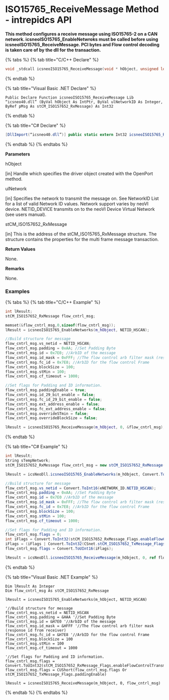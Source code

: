 # ISO15765\_ReceiveMessage Method - intrepidcs API

**This method configures a receive message using ISO15765-2 on a CAN network. icsneoISO15765\_EnableNetwroks must be called before using icsneoISO15765\_ReceiveMessage. PCI bytes and Flow control decoding is taken care of by the dll for the transaction.**

{% tabs %}
{% tab title="C/C++ Declare" %}
```cpp
void _stdcall icsneoISO15765_ReceiveMessage(void * hObject, unsigned long ulNetworkID,stCM_ISO157652_RxMessage *pMsg);
```
{% endtab %}

{% tab title="Visual Basic .NET Declare" %}
```vbnet
Public Declare Function icsneoISO15765_ReceiveMessage Lib “icsneo40.dll” (ByVal hObject As IntPtr, ByVal ulNetworkID As Integer, ByRef pMsg As stCM_ISO157652_RxMessage) As Int32
```
{% endtab %}

{% tab title="C# Declare" %}
```csharp
[DllImport(“icsneo40.dll”)] public static extern Int32 icsneoISO15765_ReceiveMessage(IntPtr hObject,Int32 ulNetworkID,ref stCM_ISO157652_RxMessage pMsg);
```
{% endtab %}
{% endtabs %}

**Parameters**

hObject

\[in] Handle which specifies the driver object created with the OpenPort method.

ulNetwork

\[in] Specifies the network to transmit the message on. See NetworkID List for a list of valid Network ID values. Network support varies by neoVI device. NETID\_DEVICE transmits on to the neoVI Device Virtual Network (see users manual).

stCM\_ISO157652\_RxMessage

\[in] This is the address of the stCM\_ISO15765\_RxMessage structure. The structure contains the properties for the multi frame message transaction.

**Return Values**

None.

**Remarks**

None.

### Examples

{% tabs %}
{% tab title="C/C++ Example" %}
```cpp
int lResult;
stCM_ISO157652_RxMessage flow_cntrl_msg;

memset(&flow_cntrl_msg,0,sizeof(flow_cntrl_msg));
lResult = icsneoISO15765_EnableNetworks(m_hObject, NETID_HSCAN);

//Build structure for message
flow_cntrl_msg.vs_netid = NETID_HSCAN;
flow_cntrl_msg.padding = 0xAA; //Set Padding Byte
flow_cntrl_msg.id = 0x7E0; //ArbID of the message
flow_cntrl_msg.id_mask = 0xFFF; //The flow control arb filter mask (response id from receiver)
flow_cntrl_msg.fc_id = 0x7E8; //ArbID for the flow control Frame
flow_cntrl_msg.blockSize = 100;
flow_cntrl_msg.stMin = 100;
flow_cntrl_msg.cf_timeout = 1000;

//Set flags for Padding and ID information.
flow_cntrl_msg.paddingEnable = true;
flow_cntrl_msg.id_29_bit_enable = false;
flow_cntrl_msg.fc_id_29_bit_enable = false;
flow_cntrl_msg.ext_address_enable = false;
flow_cntrl_msg.fc_ext_address_enable = false;
flow_cntrl_msg.overrideSTmin = false;
flow_cntrl_msg.overrideBlockSize = false;

lResult = icsneoISO15765_ReceiveMessage(m_hObject, 0, &flow_cntrl_msg);
```
{% endtab %}

{% tab title="C# Example" %}
```csharp
int lResult;
String sTempNetwork;
stCM_ISO157652_RxMessage flow_cntrl_msg = new stCM_ISO157652_RxMessage();

lResult = icsNeoDll.icsneoISO15765_EnableNetworks(m_hObject, Convert.ToInt32(eNETWORK_ID.NETID_HSCAN));

//Build structure for message
flow_cntrl_msg.vs_netid = Convert.ToInt16(eNETWORK_ID.NETID_HSCAN);
flow_cntrl_msg.padding = 0xAA; //Set Padding Byte
flow_cntrl_msg.id = 0x7E0 //ArbID of the message
flow_cntrl_msg.id_mask = 0xFFF; //The flow control arb filter mask (response id from receiver)
flow_cntrl_msg.fc_id = 0x7E8; //ArbID for the flow control Frame
flow_cntrl_msg.blockSize = 100;
flow_cntrl_msg.stMin = 100;
flow_cntrl_msg.cf_timeout = 1000;

//Set flags for Padding and ID information.
flow_cntrl_msg.flags = 0;
int iFlags = Convert.ToInt32(stCM_ISO157652_RxMessage_Flags.enableFlowControlTransmission);
iFlags = (iFlags | Convert.ToInt32(CSnet.stCM_ISO157652_TxMessage_Flags.paddingEnable));
flow_cntrl_msg.flags = Convert.ToUInt16(iFlags);

lResult = icsNeoDll.icsneoISO15765_ReceiveMessage(m_hObject, 0, ref flow_cntrl_msg);
```
{% endtab %}

{% tab title="Visual Basic .NET Example" %}
```vbnet
Dim lResult As Integer
Dim flow_cntrl_msg As stCM_ISO157652_RxMessage

lResult = icsneoISO15765_EnableNetworks(m_hObject, NETID_HSCAN)

'//Build structure for message
flow_cntrl_msg.vs_netid = NETID_HSCAN
flow_cntrl_msg.padding = &HAA '//Set Padding Byte
flow_cntrl_msg.id = &H7E0 '//ArbID of the message
flow_cntrl_msg.id_mask = &HFFF '//The flow control arb filter mask (response id from receiver)
flow_cntrl_msg.fc_id = &H7E8 '//ArbID for the flow control Frame
flow_cntrl_msg.blockSize = 100
flow_cntrl_msg.stMin = 100
flow_cntrl_msg.cf_timeout = 1000

'//Set flags for Padding and ID information.
flow_cntrl_msg.flags = Convert.ToUInt32(stCM_ISO157652_RxMessage_Flags.enableFlowControlTransmission)
flow_cntrl_msg.flags = CUShort(flow_cntrl_msg.flags Or stCM_ISO157652_TxMessage_Flags.paddingEnable)

lResult = icsneoISO15765_ReceiveMessage(m_hObject, 0, flow_cntrl_msg)
```
{% endtab %}
{% endtabs %}
